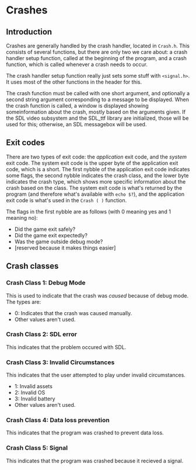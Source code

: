 # Crashes

## Introduction

Crashes are generally handled by the crash handler, located in `Crash.h`.  This consists of several functions, but there are only two we care about:  a crash handler setup function, called at the beginning of the program, and a crash function, which is called whenever a crash needs to occur.

The crash handler setup function really just sets some stuff with `<signal.h>`.  It uses most of the other functions in the header for this.

The crash function must be called with one short argument, and optionally a second string argument corresponding to a message to be displayed.  When the crash function is called, a window is displayed showing someinformation about the crash, mostly based on the arguments given.  If the SDL video subsystem and the SDL\_ttf library are initialized, those will be used for this; otherwise, an SDL messagebox will be used.

## Exit codes

There are two types of exit code:  the _application_ exit code, and the _system_ exit code.  The system exit code is the upper byte of the application exit code, which is a short.  The first nybble of the application exit code indicates some flags, the second nybble indicates the crash class, and the lower byte indicates the crash type, which shows more specific information about the crash based on the class.  The system exit code is what's returned by the program (and therefore what's available with `echo $?`), and the application exit code is what's used in the `Crash ( )` function.

The flags in the first nybble are as follows (with 0 meaning yes and 1 meaning no):

- Did the game exit safely?
- Did the game exit expectedly?
- Was the game outside debug mode?
- [reserved because it makes things easier]

## Crash classes

### Crash Class 1:  Debug Mode

This is used to indicate that the crash was _caused_ because of debug mode.  The types are:

- 0: Indicates that the crash was caused manually.
- Other values aren't used.

### Crash Class 2:  SDL error

This indicates that the problem occured with SDL.

### Crash Class 3:  Invalid Circumstances

This indicates that the user attempted to play under invalid circumstances.

- 1:  Invalid assets
- 2:  Invalid OS
- 3:  Invalid battery
- Other values aren't used.

### Crash Class 4:  Data loss prevention

This indicates that the program was crashed to prevent data loss.

### Crash Class 5:  Signal

This indicates that the program was crashed because it recieved a signal.
